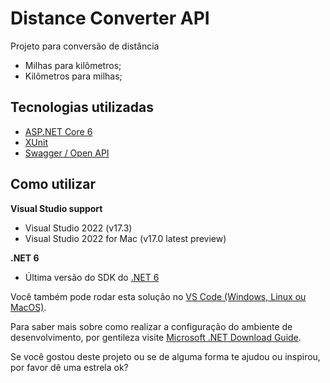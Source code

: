 # Distance Converter API

Projeto para conversão de distância

- Milhas para kilômetros;
- Kilômetros para milhas;

## Tecnologias utilizadas
- [ASP.NET Core 6](https://docs.microsoft.com/en-us/aspnet/core/introduction-to-aspnet-core?view=aspnetcore-6.0)
- [XUnit](https://xunit.net/)
- [Swagger / Open API](https://docs.microsoft.com/en-us/aspnet/core/tutorials/web-api-help-pages-using-swagger?view=aspnetcore-6.0)

## Como utilizar

**Visual Studio support**
- Visual Studio 2022 (v17.3)
- Visual Studio 2022 for Mac (v17.0 latest preview)

**.NET 6**
- Última versão do SDK do [.NET 6](https://dotnet.microsoft.com/en-us/download/dotnet/6.0)

Você também pode rodar esta solução no [VS Code (Windows, Linux ou MacOS)](https://code.visualstudio.com/).

Para saber mais sobre como realizar a configuração do ambiente de desenvolvimento, por gentileza visite [Microsoft .NET Download Guide](https://www.microsoft.com/net/download).

Se você gostou deste projeto ou se de alguma forma te ajudou ou inspirou, por favor dê uma estrela ok?
